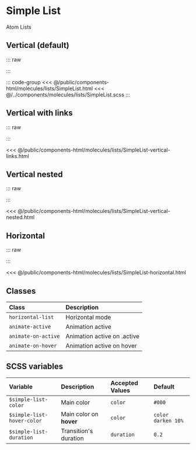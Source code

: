 # Simple List
<Badge type="tip">Atom</Badge> <Badge type="info">Lists</Badge>

## Vertical (default)

::: raw
<div class="dev-section">
    <!--@include: ../../public/components-html/molecules/lists/SimpleList.html -->
</div>
:::

::: code-group
<<< @/public/components-html/molecules/lists/SimpleList.html
<<< @/../components/molecules/lists/SimpleList.scss
:::

## Vertical with links

::: raw
<div class="dev-section">
    <!--@include: ../../public/components-html/molecules/lists/SimpleList-vertical-links.html -->
</div>
:::

<<< @/public/components-html/molecules/lists/SimpleList-vertical-links.html

## Vertical nested

::: raw
<div class="dev-section">
    <!--@include: ../../public/components-html/molecules/lists/SimpleList-vertical-nested.html -->
</div>
:::

<<< @/public/components-html/molecules/lists/SimpleList-vertical-nested.html

## Horizontal

::: raw
<div class="dev-section">
    <!--@include: ../../public/components-html/molecules/lists/SimpleList-horizontal.html -->
</div>
:::

<<< @/public/components-html/molecules/lists/SimpleList-horizontal.html

## Classes

| Class               | Description                 |
|:--------------------|:----------------------------|
| `horizontal-list`   | Horizontal mode             |
| `animate-active`    | Animation active            |
| `animate-on-active` | Animation active on .active |
| `animate-on-hover`  | Animation active on hover   |

## SCSS variables

| Variable                   | Description             | Accepted Values | Default            |
|:---------------------------|:------------------------|:----------------|:-------------------|
| `$simple-list-color`       | Main color              | `color`         | `#000`             |
| `$simple-list-hover-color` | Main color on **hover** | `color`         | `color darken 10%` |
| `$simple-list-duration`    | Transition's duration   | `duration`      | `0.2`              |

<!-- ICONS -->

<div style="display: none">
    <svg id="icon" viewBox="0 0 24 24">
        <circle cx="12" cy="12" r="10" />
    </svg>
</div>

<style lang="scss">
@import "docs/theme.scss";

$simple-list-color: $primary-color;
$simple-list-hover-color: $secondary-color;

@import "components/molecules/lists/SimpleList.scss";

.simple-list{
    border-left: 1px solid var(--vp-c-divider-light);
    border-right: 1px solid var(--vp-c-divider-light);
}
</style>